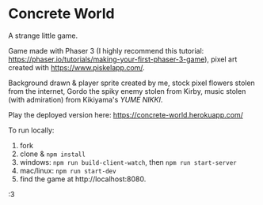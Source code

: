 # Concrete World 

A strange little game.

Game made with Phaser 3 (I highly recommend this tutorial: https://phaser.io/tutorials/making-your-first-phaser-3-game), pixel art created with https://www.piskelapp.com/. 

Background drawn & player sprite created by me, stock pixel flowers stolen from the internet, Gordo the spiky enemy stolen from Kirby, music stolen (with admiration) from Kikiyama's *YUME NIKKI*. 

Play the deployed version here: https://concrete-world.herokuapp.com/

To run locally: 
1. fork
2. clone & `npm install`
3. windows: `npm run build-client-watch`, then `npm run start-server`
4. mac/linux: `npm run start-dev`   
5. find the game at http://localhost:8080. 

:3